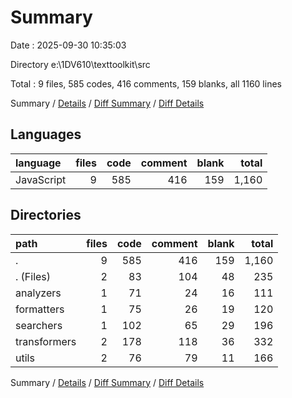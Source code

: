 # Summary

Date : 2025-09-30 10:35:03

Directory e:\\1DV610\\texttoolkit\\src

Total : 9 files,  585 codes, 416 comments, 159 blanks, all 1160 lines

Summary / [Details](details.md) / [Diff Summary](diff.md) / [Diff Details](diff-details.md)

## Languages
| language | files | code | comment | blank | total |
| :--- | ---: | ---: | ---: | ---: | ---: |
| JavaScript | 9 | 585 | 416 | 159 | 1,160 |

## Directories
| path | files | code | comment | blank | total |
| :--- | ---: | ---: | ---: | ---: | ---: |
| . | 9 | 585 | 416 | 159 | 1,160 |
| . (Files) | 2 | 83 | 104 | 48 | 235 |
| analyzers | 1 | 71 | 24 | 16 | 111 |
| formatters | 1 | 75 | 26 | 19 | 120 |
| searchers | 1 | 102 | 65 | 29 | 196 |
| transformers | 2 | 178 | 118 | 36 | 332 |
| utils | 2 | 76 | 79 | 11 | 166 |

Summary / [Details](details.md) / [Diff Summary](diff.md) / [Diff Details](diff-details.md)